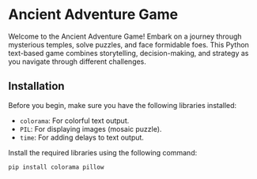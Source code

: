 # Ancient Adventure Game

Welcome to the Ancient Adventure Game! Embark on a journey through mysterious temples, solve puzzles, and face formidable foes. This Python text-based game combines storytelling, decision-making, and strategy as you navigate through different challenges.

## Installation

Before you begin, make sure you have the following libraries installed:

- `colorama`: For colorful text output.
- `PIL`: For displaying images (mosaic puzzle).
- `time`: For adding delays to text output.

Install the required libraries using the following command:

```bash
pip install colorama pillow
```
